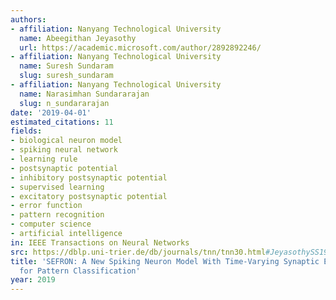 ```yaml
---
authors:
- affiliation: Nanyang Technological University
  name: Abeegithan Jeyasothy
  url: https://academic.microsoft.com/author/2892892246/
- affiliation: Nanyang Technological University
  name: Suresh Sundaram
  slug: suresh_sundaram
- affiliation: Nanyang Technological University
  name: Narasimhan Sundararajan
  slug: n_sundararajan
date: '2019-04-01'
estimated_citations: 11
fields:
- biological neuron model
- spiking neural network
- learning rule
- postsynaptic potential
- inhibitory postsynaptic potential
- supervised learning
- excitatory postsynaptic potential
- error function
- pattern recognition
- computer science
- artificial intelligence
in: IEEE Transactions on Neural Networks
src: https://dblp.uni-trier.de/db/journals/tnn/tnn30.html#JeyasothySS19
title: 'SEFRON: A New Spiking Neuron Model With Time-Varying Synaptic Efficacy Function
  for Pattern Classification'
year: 2019
---
```

